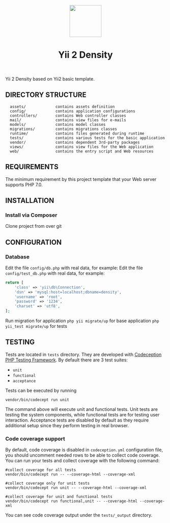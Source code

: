 <p align="center">
    <a href="https://github.com/yiisoft" target="_blank">
        <img src="https://avatars0.githubusercontent.com/u/993323" height="100px">
    </a>
    <h1 align="center">Yii 2 Density</h1>
    <br>
</p>

Yii 2 Density based on Yii2 basic template.


DIRECTORY STRUCTURE
-------------------

      assets/             contains assets definition
      config/             contains application configurations
      controllers/        contains Web controller classes
      mail/               contains view files for e-mails
      models/             contains model classes
      migrations/         contains migrations classes
      runtime/            contains files generated during runtime
      tests/              contains various tests for the basic application
      vendor/             contains dependent 3rd-party packages
      views/              contains view files for the Web application
      web/                contains the entry script and Web resources



REQUIREMENTS
------------

The minimum requirement by this project template that your Web server supports PHP 7.0.


INSTALLATION
------------

### Install via Composer

Clone project from over git

CONFIGURATION
-------------

### Database

Edit the file `config/db.php` with real data, for example:
Edit the file `config/test_db.php` with real data, for example:

```php
return [
    'class' => 'yii\db\Connection',
    'dsn' => 'mysql:host=localhost;dbname=density',
    'username' => 'root',
    'password' => '1234',
    'charset' => 'utf8',
];
```
Run migration for application
`php yii migrate/up` for base application
`php yii_test migrate/up` for tests

TESTING
-------

Tests are located in `tests` directory. They are developed with [Codeception PHP Testing Framework](http://codeception.com/).
By default there are 3 test suites:

- `unit`
- `functional`
- `acceptance`

Tests can be executed by running

```
vendor/bin/codecept run unit
```

The command above will execute unit and functional tests. Unit tests are testing the system components, while functional
tests are for testing user interaction. Acceptance tests are disabled by default as they require additional setup since
they perform testing in real browser. 


### Code coverage support

By default, code coverage is disabled in `codeception.yml` configuration file, you should uncomment needed rows to be able
to collect code coverage. You can run your tests and collect coverage with the following command:

```
#collect coverage for all tests
vendor/bin/codecept run -- --coverage-html --coverage-xml

#collect coverage only for unit tests
vendor/bin/codecept run unit -- --coverage-html --coverage-xml

#collect coverage for unit and functional tests
vendor/bin/codecept run functional,unit -- --coverage-html --coverage-xml
```

You can see code coverage output under the `tests/_output` directory.
